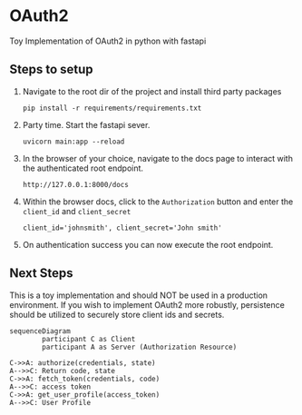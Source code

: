 # OAuth2
Toy Implementation of OAuth2 in python with fastapi

## Steps to setup
1. Navigate to the root dir of the project and install third party packages
   ```
   pip install -r requirements/requirements.txt
   ```
2. Party time. Start the fastapi sever.
   ```
   uvicorn main:app --reload
   ```
3. In the browser of your choice, navigate to the docs page to interact with the authenticated root endpoint.
   ```
   http://127.0.0.1:8000/docs
   ```
4. Within the browser docs, click to the `Authorization` button and enter the `client_id` and `client_secret`
   ```
   client_id='johnsmith', client_secret='John smith'
   ```
5. On authentication success you can now execute the root endpoint.

## Next Steps
This is a toy implementation and should NOT be used in a production environment. If you wish to implement OAuth2 more robustly, persistence should be utilized to securely store client ids and secrets. 

```mermaid
sequenceDiagram
        participant C as Client
        participant A as Server (Authorization Resource)

C->>A: authorize(credentials, state)
A-->>C: Return code, state
C->>A: fetch_token(credentials, code)
A-->>C: access token
C->>A: get_user_profile(access_token)
A-->>C: User Profile
```
